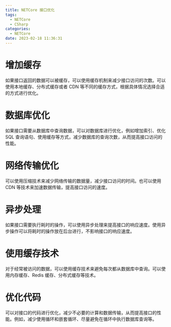 ```yaml
---
title: NETCore 接口优化
tags:
  - NETCore
  - CSharp
categories:
  - NETCore
date: 2023-02-18 11:36:31
---
```


# 增加缓存

如果接口返回的数据可以被缓存，可以使用缓存机制来减少接口访问的次数。可以使用本地缓存、分布式缓存或者 CDN 等不同的缓存方式，根据具体情况选择合适的方式进行优化。

# 数据库优化

如果接口需要从数据库中查询数据，可以对数据库进行优化，例如增加索引、优化 SQL 查询语句、使用缓存等方式，减少数据库的查询次数，从而提高接口访问的性能。

# 网络传输优化

可以使用压缩技术来减少网络传输的数据量，减少接口访问的时间。也可以使用 CDN 等技术来加速数据传输，提高接口访问的速度。

# 异步处理

如果接口需要执行耗时的操作，可以使用异步处理来提高接口的响应速度。使用异步操作可以将耗时的操作放在后台进行，不影响接口的响应速度。

# 使用缓存技术

对于经常被访问的数据，可以使用缓存技术来避免每次都从数据库中查询。可以使用内存缓存、Redis 缓存、分布式缓存等技术。

# 优化代码

可以对接口的代码进行优化，减少不必要的计算和数据传输，从而提高接口的性能。例如，减少使用循环和嵌套循环、尽量避免在循环中执行数据库查询等。

